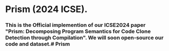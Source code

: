 #  Prism (2024 ICSE).
### This is the Official implemention of our ICSE2024 paper "Prism: Decomposing Program Semantics for Code Clone Detection through Compilation". We will soon open-source our code and dataset.# Prism

